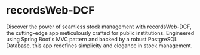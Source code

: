 # recordsWeb-DCF
Discover the power of seamless stock management with recordsWeb-DCF, the cutting-edge app meticulously crafted for public institutions. Engineered using Spring Boot's MVC pattern and backed by a robust PostgreSQL Database, this app redefines simplicity and elegance in stock management.


